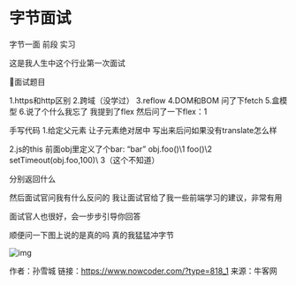 # 字节面试

字节一面 前段 实习

这是我人生中这个行业第一次面试
 
👥面试题目

1.https和http区别
2.跨域（没学过）
3.reflow
4.DOM和BOM 问了下fetch
5.盒模型
6.说了个什么我忘了 我提到了flex 然后问了一下flex：1

手写代码
1.给定父元素 让子元素绝对居中 写出来后问如果没有translate怎么样

2.js的this 
前面obj里定义了个bar: “bar”
obj.foo()\\1
foo()\\2
setTimeout(obj.foo,100)\\ 3（这个不知道）

分别返回什么

然后面试官问我有什么反问的 我让面试官给了我一些前端学习的建议，非常有用

面试官人也很好，会一步步引导你回答

顺便问一下图上说的是真的吗 真的我猛猛冲字节

![img](D:/%E6%96%87%E4%BB%B6/typora%E5%9B%BE%E7%89%87/DB66818FA3860AED6A6C26E5A0278DCC.jpeg)



作者：孙雪城
链接：https://www.nowcoder.com/?type=818_1
来源：牛客网